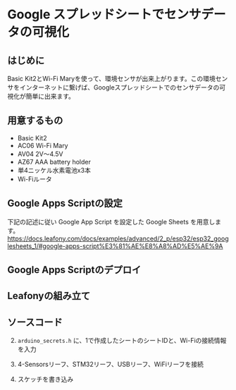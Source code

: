 # Google スプレッドシートでセンサデータの可視化
## はじめに
Basic Kit2とWi-Fi Maryを使って、環境センサが出来上がります。この環境センサをインターネットに繋げば、Googleスプレッドシートでのセンサデータの可視化が簡単に出来ます。

## 用意するもの
* Basic Kit2
* AC06 Wi-Fi Mary
* AV04 2V～4.5V
* AZ67 AAA battery holder
* 単4ニッケル⽔素電池x3本  
* Wi-Fiルータ

## Google Apps Scriptの設定
下記の記述に従い Google App Script を設定した Google Sheets を用意します。
https://docs.leafony.com/docs/examples/advanced/2_p/esp32/esp32_googlesheets_1/#google-apps-script%E3%81%AE%E8%A8%AD%E5%AE%9A

## Google Apps Scriptのデプロイ


## Leafonyの組み立て

## ソースコード

2. `arduino_secrets.h` に、1で作成したシートのシートIDと、Wi-Fiの接続情報を入力

3. 4-Sensorsリーフ、STM32リーフ、USBリーフ、WiFiリーフを接続

4. スケッチを書き込み
